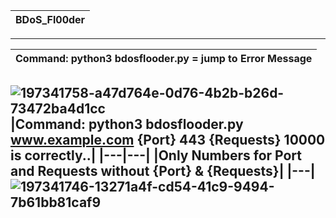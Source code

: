|BDoS_Fl00der|
|---|
---
|Command: python3 bdosflooder.py = jump to Error Message|
|---|
![197341758-a47d764e-0d76-4b2b-b26d-73472ba4d1cc](https://user-images.githubusercontent.com/109308073/201525566-4a57260b-c5e5-413b-9822-3405bec10643.jpg)
|Command: python3 bdosflooder.py www.example.com {Port} 443 {Requests} 10000 is correctly..| 
|---|---|
|Only Numbers for Port and Requests without {Port} & {Requests}|
|---|
![197341746-13271a4f-cd54-41c9-9494-7b61bb81caf9](https://user-images.githubusercontent.com/109308073/201525569-2ef69a82-ad37-40d6-ac3c-b210669ebca7.jpg)
---
